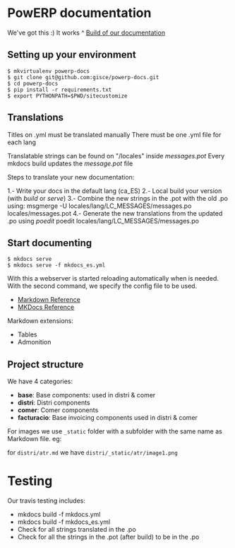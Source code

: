 # PowERP documentation
We've got this :)
It works ^
[Build of our documentation](http://builds.gisce.net/powerp-docs/powerp/)

## Setting up your environment

```shell
$ mkvirtualenv powerp-docs
$ git clone git@github.com:gisce/powerp-docs.git
$ cd powerp-docs
$ pip install -r requirements.txt
$ export PYTHONPATH=$PWD/sitecustomize
```

## Translations

Titles on .yml must be translated manually
There must be one .yml file for each lang

Translatable strings can be found on "/locales" inside _messages.pot_
Every mkdocs build updates the _message.pot_ file

Steps to translate your new documentation:

1.- Write your docs in the default lang (ca_ES)
2.- Local build your version (with _build_ or _serve_)
3.- Combine the new strings in the .pot with the old .po using:
    msgmerge -U locales/lang/LC_MESSAGES/messages.po locales/messages.pot
4.- Generate the new translations from the updated .po using *poedit*
    poedit locales/lang/LC_MESSAGES/messages.po

## Start documenting

```shell
$ mkdocs serve
$ mkdocs serve -f mkdocs_es.yml
```

With this a webserver is started reloading automatically when is needed.
With the second command, we specify the config file to be used.

- [Markdown Reference](https://pythonhosted.org/Markdown/index.html)
- [MKDocs Reference](http://www.mkdocs.org/)

Markdown extensions:

* Tables
* Admonition

## Project structure

We have 4 categories:

- **base**: Base components: used in distri & comer
- **distri**: Distri components
- **comer**: Comer components
- **facturacio**: Base invoicing components used in distri & comer

For images we use `_static` folder with a subfolder with the same name as Markdown file. eg:

for `distri/atr.md` we have `distri/_static/atr/image1.png`

# Testing

Our travis testing includes:

- mkdocs build -f mkdocs.yml
- mkdocs build -f mkdocs_es.yml
- Check for all strings translated in the .po
- Check for all the strings in the .pot (after build) to be in the .po

